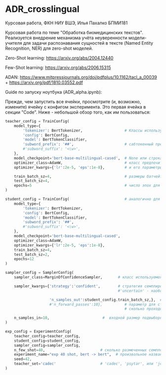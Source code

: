 # ADR_crosslingual
Курсовая работа, ФКН НИУ ВШЭ, Илья Пахалко БПМИ181

Курсовая работа по теме "Обработка биомедицинских текстов". Реализуется внедрение механизма учёта неуверенности модели-учителя для задачи распознавания сущностей в тексте (Named Entity Recognition, NER) для zero-shot моделей.

Zero-Shot learning: https://arxiv.org/abs/2004.12440

Few-Shot learning: https://arxiv.org/abs/2006.15315

ADAN: https://www.mitpressjournals.org/doi/pdfplus/10.1162/tacl_a_00039 + https://arxiv.org/pdf/1810.03552.pdf

Guide по запуску ноутбука (ADR_alpha.ipynb):

Прежде, чем запустить все ячейки, просмотрите (и, возможно, измените) ячейку с конфигом эксперимента.
Это первая ячейка в секции "Code". Ниже - небольшой обзор того, как им пользоваться:

```python
teacher_config = TrainConfig(
    model_type={
        'tokenizer': BertTokenizer,                   # Классы используемой архитектуры: токенайзера, конфига и модели из single_model.py
        'config': BertConfig,
        'model': BertTokenClassifier,
        'subword_prefix': '##',                       # сабтокенный префикс (если используется Bert) или суффикс (если используется XLM)
        #'subword_suffix': '<\w>',
    },
    model_checkpoint='bert-base-multilingual-cased',  # None или строка с загружаемым чекпоинтом модели
    optimizer_class=AdamW,                            # класс предпочитаемого оптимайзера...
    optimizer_kwargs={'lr':2e-5, 'eps':1e-8},         # и его параметры.

    train_batch_sz=4,                                 # размеры батчей..
    test_batch_sz=4,
    epochs=5                                          # число эпох для обучения
)

student_config = TrainConfig(                         # аналогично для модели-студента
    model_type={
        'tokenizer': BertTokenizer,
        'config': BertConfig,
        'model': BertTokenClassifier,
        'subword_prefix': '##',
        #'subword_suffix': '<\w>',
    },
    model_checkpoint='bert-base-multilingual-cased',
    optimizer_class=AdamW,
    optimizer_kwargs={'lr':2e-5, 'eps':1e-8},
    train_batch_sz=4,
    test_batch_sz=2,
    epochs=12
)

sampler_config = SamplerConfig(
    sampler_class=MarginOfConfidenceSampler,       # класс используемого семплера из samplers.py

    sampler_kwargs={'strategy':'confident',        # стратегия семплирования: 'confident' = отбирать семплы, в которых учитель уверен,
                                                   #'uncertain' - наоборот

                    'n_samples_out':student_config.train_batch_sz,},  # [не менять] сколько семплов отобрать из текущей подвыборки
                    #'n_forward_passes':10},          # параметр для стохастических семплеров (BALD и Variance):
                                                      # сколько проходов с дропаутом совершить, чтобы сгенерировать распределение для каждого семпла

    n_samples_in=10,                        #  входной размер подвыборки, из которой семплируем
)

exp_config = ExperimentConfig(
    teacher_config=teacher_config,
    student_config=student_config,
    sampler_config=sampler_config,
    n_few_shot=40,                         # сколько размеченных семплов будет использовано для донастройки учителя
    experiment_name="exp 40 shot, bert -> bert",  # произвольное название эксперимента
    seed=42,
    teacher_set='cadec'                    # 'cadec', 'psytar', или 'joined' - на каком датасете учим учителя
)
```
 
